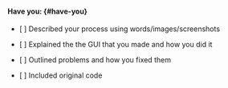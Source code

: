 #### Have you: {#have-you}

* \[ \] Described your process using words/images/screenshots

* \[ \] Explained the the GUI that you made and how you did it

* \[ \] Outlined problems and how you fixed them

* \[ \] Included original code



